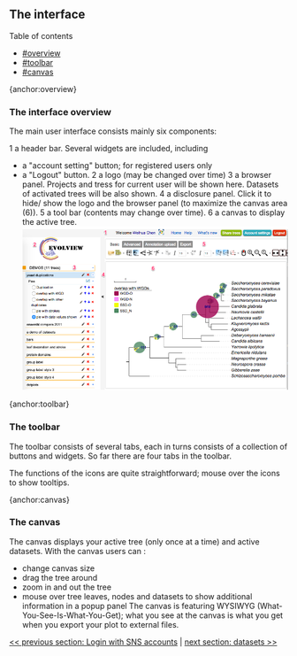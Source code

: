 ## The interface

Table of contents
* [#overview](#overview)
* [#toolbar](#toolbar)
* [#canvas](#canvas)

{anchor:overview}
### The interface overview

The main user interface consists mainly six components:

1 a header bar. Several widgets are included, including
* a "account setting" button; for registered users only
* a "Logout" button.
2 a logo (may be changed over time)
3 a browser panel. Projects and tress for current user will be shown here. Datasets of activated trees will be also shown.
4 a disclosure panel. Click it to hide/ show the logo and the browser panel (to maximize the canvas area (6)).
5 a tool bar (contents may change over time).
6 a canvas to display the active tree.
![](images/TheInterface_interface_overview.png)

{anchor:toolbar}
### The toolbar
The toolbar consists of several tabs, each in turns consists of a collection of buttons and widgets. So far there are four tabs in the toolbar.

The functions of the icons are quite straightforward; mouse over the icons to show tooltips.

{anchor:canvas}
### The canvas
The canvas displays your active tree (only once at a time) and active datasets. With the canvas users can :
* change canvas size
* drag the tree around
* zoom in and out the tree
* mouse over tree leaves, nodes and datasets to show additional information in a popup panel
The canvas is featuring WYSIWYG (What-You-See-Is-What-You-Get); what you see at the canvas is what you get when you export your plot to external files.

[<< previous section: Login with SNS accounts](LoginWithSNSAccounts)      |       [next section: datasets >>](Dataset)
